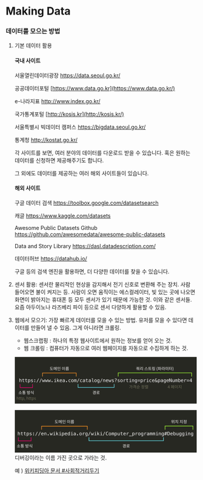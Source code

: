 # Making Data

### 데이터를 모으는 방법

1. 기본 데이터 활용

   #### 국내 사이트

   서울열린데이터광장   https://data.seoul.go.kr/

   공공데이터포털   [https://www.data.go.kr](https://www.data.go.kr/)

   e-나라지표   http://www.index.go.kr/

   국가통계포털   [http://kosis.kr](http://kosis.kr/)

   서울특별시 빅데이터 캠퍼스   https://bigdata.seoul.go.kr/

   통계청   http://kostat.go.kr/

   각 사이트를 보면, 여러 분야의 데이터를 다운로드 받을 수 있습니다.   혹은 원하는 데이터를 신청하면 제공해주기도 합니다.

   그 외에도 데이터를 제공하는 여러 해외 사이트들이 있습니다.

   #### 해외 사이트

   구글 데이터 검색   https://toolbox.google.com/datasetsearch

   캐글   https://www.kaggle.com/datasets

   Awesome Public Datasets Github   https://github.com/awesomedata/awesome-public-datasets

   Data and Story Library   https://dasl.datadescription.com/

   데이터허브   https://datahub.io/

   구글 등의 검색 엔진을 활용하면, 더 다양한 데이터를 찾을 수 있습니다.

2. 센서 활용: 센서란 물리적인 현상을 감지해서 전기 신호로 변환해 주는 장치. 사람 들어오면 불이 켜지는 등. 사람이 오면 움직이는 에스컬레이터, 빛 있는 곳에 나오면 화면이 밝아지는 휴대폰 등 모두 센서가 있기 때문에 가능한 것. 이와 같은 센서들. 요즘 아두이노나 라즈베리 파이 등으로 센서 다양하게 활용할 수 있음. 

3. 웹에서 모으기: 가장 빠르게 데이터를 모을 수 있는 방법. 유저를 모을 수 있다면 데이터를 만들어 낼 수 있음. 그게 아니라면 크롤링. 

   - 웹스크랩핑 : 하나의 특정 웹사이트에서 원하는 정보를 얻어 오는 것. 
   - 웹 크롤링 : 컴퓨터가 자동으로 여러 웹페이지를 자동으로 수집하게 하는 것. 

   ![making_data_1](./making_data_1.png)

   ![making_data_2](./making_data_2.png) 디버깅이라는 이름 가진 곳으로 가라는 것. 

   예 ) [위키피딩아 문서 #사회적거리두기](https://ko.wikipedia.org/wiki/코로나19/범유행/사회적_거리두기)

   
